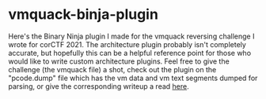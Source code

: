 # vmquack-binja-plugin
Here's the Binary Ninja plugin I made for the vmquack reversing challenge I wrote for corCTF 2021.
The architecture plugin probably isn't completely accurate, but hopefully this can be a helpful reference point for those who would like to write custom architecture plugins.
Feel free to give the challenge (the vmquack file) a shot, check out the plugin on the "pcode.dump" file which has the vm data and vm text segments dumped for parsing, or give the corresponding writeup a read [here](https://www.willsroot.io/2021/08/corctf-2021-vmquack-writeup-writing.html).
